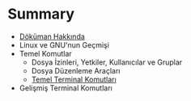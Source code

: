 # Summary

* [Döküman Hakkında](README.md)
* Linux ve GNU'nun Geçmişi
* Temel Komutlar
   * Dosya İzinleri, Yetkiler, Kullanıcılar ve Gruplar
   * Dosya Düzenleme Araçları
   * [Temel Terminal Komutları](chapter2/temel_terminal_komutlari.md)
* Gelişmiş Terminal Komutları

